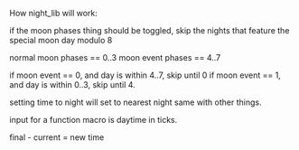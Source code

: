 

How night_lib will work:


if the moon phases thing should be toggled, skip the nights that feature the special moon
day modulo 8

normal moon phases == 0..3
moon event phases == 4..7

if moon event == 0, and day is within 4..7, skip until 0
if moon event == 1, and day is within 0..3, skip until 4.

setting time to night will set to nearest night
same with other things.

input for a function macro is daytime in ticks.

final - current = new time